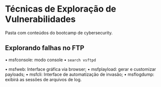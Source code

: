 # Técnicas de Exploração de Vulnerabilidades

Pasta com conteúdos do bootcamp de cybersecurity.

## Explorando falhas no FTP

• msfconsole: modo console
    • `search vsftpd`
    
    
• msfweb: Interface gráfica via browser;
• msfplayload: gerar e customizar payloads;
• msfcli: Interface de automatização de invasão;
• msflogdump: exibirá as sessões de arquivos de log.
